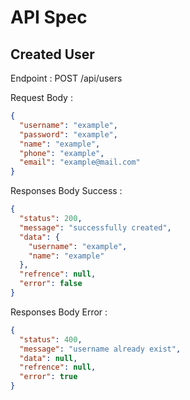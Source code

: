 # API Spec

## Created User

Endpoint : POST /api/users

Request Body :

```json
{
  "username": "example",
  "password": "example",
  "name": "example",
  "phone": "example",
  "email": "example@mail.com"
}
```

Responses Body Success :

```json
{
  "status": 200,
  "message": "successfully created",
  "data": {
    "username": "example",
    "name": "example"
  },
  "refrence": null,
  "error": false
}
```

Responses Body Error :

```json
{
  "status": 400,
  "message": "username already exist",
  "data": null,
  "refrence": null,
  "error": true
}
```
